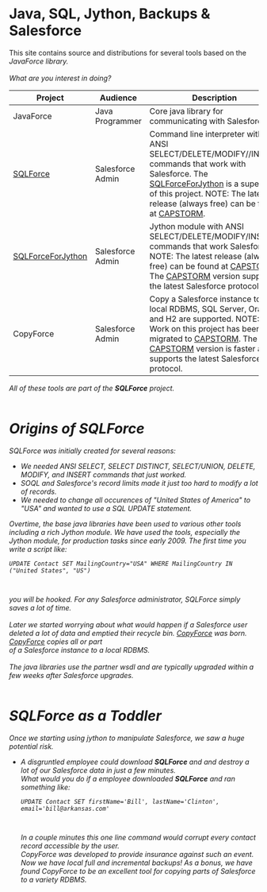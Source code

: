 # Java, SQL, Jython, Backups & Salesforce #

This site contains source and distributions for several tools based on the <i>JavaForce<i>  library.<br>
<br>
What are you interest in doing?<br>
<table><thead><th> <b>Project</b> </th><th> Audience </th><th> Description </th></thead><tbody>
<tr><td> JavaForce      </td><td> Java Programmer </td><td> Core java library for communicating with Salesforce. </td></tr>
<tr><td> <a href='SQLForce.md'>SQLForce</a> </td><td> Salesforce Admin</td><td> Command line interpreter with ANSI SELECT/DELETE/MODIFY//INSERT commands that work with Salesforce. The <a href='SQLForceForJython.md'>SQLForceForJython</a> is a superset of this project.  NOTE: The latest release (always free) can be found at <a href='http://www.capstorm.com'>CAPSTORM</a>.</td></tr>
<tr><td> <a href='SQLForceForJython.md'>SQLForceForJython</a> </td><td> Salesforce Admin </td><td> Jython module with ANSI SELECT/DELETE/MODIFY/INSERT commands that work Salesforce. NOTE: The latest release (always free) can be found at <a href='http://www.capstorm.com'>CAPSTORM</a>. The <a href='http://www.capstorm.com'>CAPSTORM</a> version supports the latest Salesforce protocol.</td></tr>
<tr><td> CopyForce      </td><td> Salesforce Admin </td><td> Copy a Salesforce instance to a local RDBMS, SQL Server, Oracle, and H2 are supported. NOTE: Work on this project has been migrated to <a href='http://www.capstorm.com/main'>CAPSTORM</a>. The <a href='http://www.capstorm.com'>CAPSTORM</a> version is faster and supports the latest Salesforce protocol.</td></tr></tbody></table>


All of these tools are part of the <b>SQLForce</b> project.<br>
<br>
<h1>Origins of <b>SQLForce</b></h1>

SQLForce was initially created for several reasons:<br>
<ul><li>We needed ANSI SELECT, SELECT DISTINCT, SELECT/UNION, DELETE, MODIFY, and INSERT commands that just worked.<br>
</li><li>SOQL and Salesforce's record limits made it just too hard to modify a lot of records.<br>
</li><li>We needed to change all occurences of "United States of America" to "USA" and wanted to use a SQL UPDATE statement.</li></ul>

Overtime, the base java libraries have been used to various other tools including a rich Jython module. We have used the tools, especially the Jython module, for production tasks since early 2009. The first time you write a script like:<br>
<pre><code>UPDATE Contact SET MailingCountry="USA" WHERE MailingCountry IN ("United States", "US")<br>
</code></pre>
you will be hooked. For any Salesforce administrator, SQLForce simply saves a lot of time.<br>
<br>
Later we started worrying about what would happen if a Salesforce user deleted a lot of data and emptied their recycle bin. <a href='CopyForce.md'>CopyForce</a> was born. <a href='CopyForce.md'>CopyForce</a> copies all or part<br>
of a Salesforce instance to a local RDBMS.<br>
<br>
The java libraries use the partner wsdl and are typically upgraded within a few weeks after Salesforce upgrades.<br>
<br>
<h1><b>SQLForce</b> as a Toddler</h1>
Once we starting using jython to manipulate Salesforce, we saw a huge potential risk.<br>
<ul><li>A disgruntled employee could download <b>SQLForce</b> and and destroy a lot of our Salesforce data in just a few minutes.<br>
What would you do if a employee downloaded <b>SQLForce</b> and ran something like:<br>
<pre><code>UPDATE Contact SET firstName='Bill', lastName='Clinton', email='bill@arkansas.com'<br>
</code></pre>
In a couple minutes this one line command would corrupt every contact record accessible  by the user.<br>
CopyForce was developed to provide insurance against such an event. Now we have local full and incremental backups!  As a bonus, we have found CopyForce to be an excellent tool for copying parts of Salesforce to a variety RDBMS.